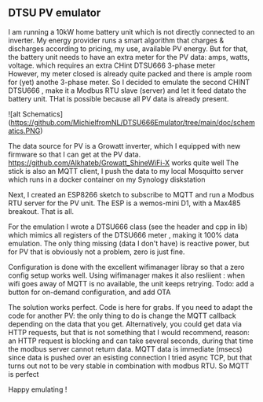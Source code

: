 ## DTSU PV emulator

I am running a 10kW home battery unit which is not directly connected to an inverter. My energy provider runs a smart algorithm that charges & discharges according to pricing, my use, available  PV energy.
But for that, the battery unit needs to have an extra meter for the PV data: amps, watts, voltage. which requires an extra CHint DTSU666 3-phase meter  
However, my  meter closed is already quite packed and there is ample room for (yet) anothe 3-phase meter. 
So I decided to emulate the second CHINT DTSU666 , make it a Modbus RTU slave (server) and let it feed datato the battery unit. THat is possible because all PV data is already present.

![alt Schematics] (https://github.com/MichielfromNL/DTSU666Emulator/tree/main/doc/schematics.PNG)

The data source for PV is a Growatt inverter, which I equipped with new firmware so that I can get at the PV data.  https://github.com/Alkhateb/Growatt_ShineWiFi-X works quite well
The stick is also an MQTT client, I push the data to my local Mosquitto server which runs in a docker container on my Synology diskstation

Next, I created an ESP8266 sketch to subscribe to MQTT and run a Modbus RTU server for the PV unit. The ESP is a wemos-mini D1, with a Max485 breakout. That is all.

For the emulation I wrote a DTSU666 class (see the header and cpp in lib) which mimics all registers of the DTSU666 meter , making it  100% data emulation.  The only thing missing (data I don't have) is reactive power, but for  PV that is obviously not a problem, zero is just fine.

Configuration is done with the excellent wifimanager libray so that a zero config setup works well. Using wifimanager makes it also resliient : when wifi goes away of MQTT is no available, the unit keeps retrying.
Todo: add a button for on-demand configuration, and add OTA

The solution works perfect. Code is here for grabs.
If you need to adapt the code for another PV:  the only thing to do is change the MQTT callback depending on the data that you get. Alternatively, you could get data via HTTP requests, but that is not something that I would recommend, reason: an HTTP request is blocking and can take several seconds, during that time the modbus server cannot return data. MQTT data is immediate (msecs) since data is pushed over an esisting connection
I tried async TCP, but that turns out not to be very stable in combination with modbus RTU. So MQTT is perfect

Happy emulating !
